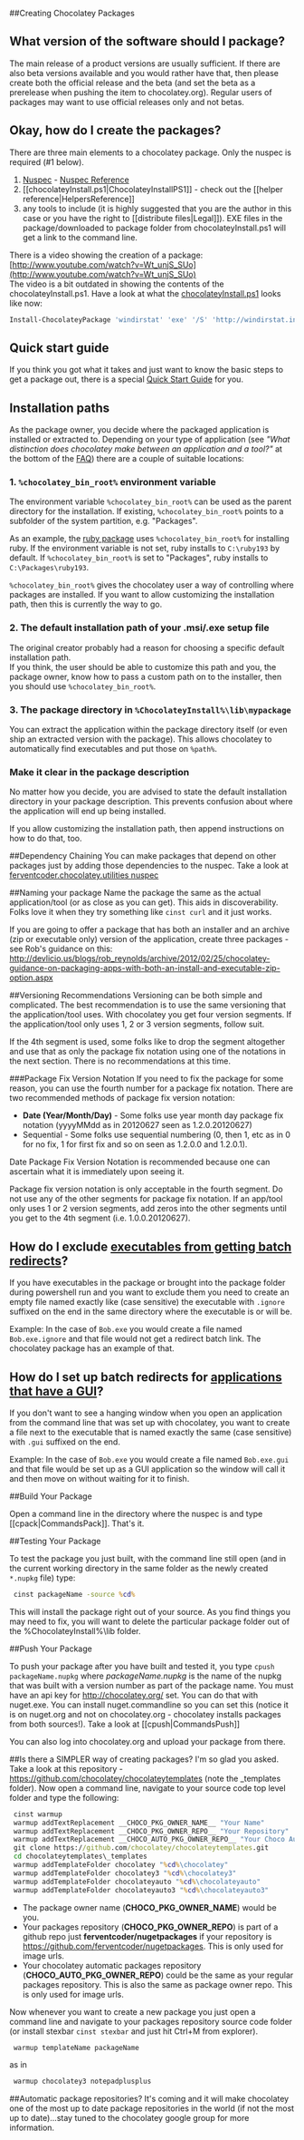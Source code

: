 ##Creating Chocolatey Packages

## What version of the software should I package?
The main release of a product versions are usually sufficient. If there are also beta versions available and you would rather have that, then please create both the official release and the beta (and set the beta as a prerelease when pushing the item to chocolatey.org). Regular users of packages may want to use official releases only and not betas.
  
## Okay, how do I create the packages?
There are three main elements to a chocolatey package. Only the nuspec is required (#1 below).  
  
1. [Nuspec](https://github.com/chocolatey/chocolateytemplates/blob/master/_templates/chocolatey/__NAME__.nuspec) - [Nuspec Reference](http://docs.nuget.org/docs/reference/nuspec-reference)
1. [[chocolateyInstall.ps1|ChocolateyInstallPS1]] - check out the [[helper reference|HelpersReference]]
1. any tools to include (it is highly suggested that you are the author in this case or you have the right to [[distribute files|Legal]]). EXE files in the package/downloaded to package folder from chocolateyInstall.ps1 will get a link to the command line.
  
There is a video showing the creation of a package: [http://www.youtube.com/watch?v=Wt_unjS_SUo](http://www.youtube.com/watch?v=Wt_unjS_SUo)  
The video is a bit outdated in showing the contents of the chocolateyInstall.ps1. Have a look at what the [chocolateyInstall.ps1](https://github.com/ferventcoder/nugetpackages/blob/master/windirstat/tools/chocolateyInstall.ps1) looks like now:
  
```powershell
Install-ChocolateyPackage 'windirstat' 'exe' '/S' 'http://windirstat.info/wds_current_setup.exe'
```

## Quick start guide

If you think you got what it takes and just want to know the basic steps to get a package out, there is a special [Quick Start Guide](https://github.com/chocolatey/chocolatey/wiki/CreatePackagesQuickStart) for you.

## Installation paths

As the package owner, you decide where the packaged application is installed or extracted to. Depending on your type of application (see *"What distinction does chocolatey make between an application and a tool?"* at the bottom of the [FAQ](https://github.com/chocolatey/chocolatey/wiki/ChocolateyFAQs)) there are a couple of suitable locations:

### 1. `%chocolatey_bin_root%` environment variable

The environment variable `%chocolatey_bin_root%` can be used as the parent directory for the installation. If existing, `%chocolatey_bin_root%` points to a subfolder of the system partition, e.g. "Packages". 

As an example, the [ruby package](http://chocolatey.org/packages/ruby) uses `%chocolatey_bin_root%` for installing ruby. If the environment variable is not set, ruby installs to `C:\ruby193` by default. If `%chocolatey_bin_root%` is set to "Packages", ruby installs to `C:\Packages\ruby193`.

`%chocolatey_bin_root%` gives the chocolatey user a way of controlling where packages are installed. If you want to allow customizing the installation path, then this is currently the way to go.

### 2. The default installation path of your .msi/.exe setup file

The original creator probably had a reason for choosing a specific default installation path.  
If you think, the user should be able to customize this path and you, the package owner, know how to pass a custom path on to the installer, then you should use `%chocolatey_bin_root%`.

### 3. The package directory in `%ChocolateyInstall%\lib\mypackage`

You can extract the application within the package directory itself (or even ship an extracted version with the package). This allows chocolatey to automatically find executables and put those on `%path%`.

### Make it clear in the package description

No matter how you decide, you are advised to state the default installation directory in your package description. This prevents confusion about where the application will end up being installed.

If you allow customizing the installation path, then append instructions on how to do that, too.
  
##Dependency Chaining
You can make packages that depend on other packages just by adding those dependencies to the nuspec. Take a look at [ferventcoder.chocolatey.utilities nuspec](https://github.com/ferventcoder/nugetpackages/blob/master/ferventcoder.chocolatey.utilities/ferventcoder.chocolatey.utilities.nuspec)
  
##Naming your package
Name the package the same as the actual application/tool (or as close as you can get). This aids in discoverability. Folks love it when they try something like `cinst curl` and it just works.  
  
If you are going to offer a package that has both an installer and an archive (zip or executable only) version of the application, create three packages - see Rob's guidance on this: http://devlicio.us/blogs/rob_reynolds/archive/2012/02/25/chocolatey-guidance-on-packaging-apps-with-both-an-install-and-executable-zip-option.aspx  
  
##Versioning Recommendations
Versioning can be both simple and complicated. The best recommendation is to use the same versioning that the application/tool uses. With chocolatey you get four version segments. If the application/tool only uses 1, 2 or 3 version segments, follow suit.  
  
If the 4th segment is used, some folks like to drop the segment altogether and use that as only the package fix notation using one of the notations in the next section. There is no recommendations at this time.  
  
###Package Fix Version Notation
If you need to fix the package for some reason, you can use the fourth number for a package fix notation. There are two recommended methods of package fix version notation:  
  
 * **Date (Year/Month/Day)** - Some folks use year month day package fix notation (yyyyMMdd as in 20120627 seen as 1.2.0.20120627) 
 * Sequential - Some folks use sequential numbering (0, then 1, etc as in 0 for no fix, 1 for first fix and so on seen as 1.2.0.0 and 1.2.0.1).  
  
Date Package Fix Version Notation is recommended because one can ascertain what it is immediately upon seeing it.   
  
Package fix version notation is only acceptable in the fourth segment. Do not use any of the other segments for package fix notation. If an app/tool only uses 1 or 2 version segments, add zeros into the other segments until you get to the 4th segment (i.e. 1.0.0.20120627).   
  
## How do I exclude [executables from getting batch redirects](https://github.com/chocolatey/chocolatey/issues/106)?
If you have executables in the package or brought into the package folder during powershell run and you want to exclude them you need to create an empty file named exactly like (case sensitive) the executable with `.ignore` suffixed on the end in the same directory where the executable is or will be.  
  
Example: In the case of `Bob.exe` you would create a file named `Bob.exe.ignore` and that file would not get a redirect batch link. The chocolatey package has an example of that.  
  
## How do I set up batch redirects for [applications that have a GUI](https://github.com/chocolatey/chocolatey/issues/76)?
If you don't want to see a hanging window when you open an application from the command line that was set up with chocolatey, you want to create a file next to the executable that is named exactly the same (case sensitive) with `.gui` suffixed on the end.  
  
Example: In the case of `Bob.exe` you would create a file named `Bob.exe.gui` and that file would be set up as a GUI application so the window will call it and then move on without waiting for it to finish.  
  
##Build Your Package

Open a command line in the directory where the nuspec is and type [[cpack|CommandsPack]]. That's it.

##Testing Your Package

To test the package you just built, with the command line still open (and in the current working directory in the same folder as the newly created `*.nupkg` file) type:  

```cmd
 cinst packageName -source %cd%
```
  
This will install the package right out of your source. As you find things you may need to fix, you will want to delete the particular package folder out of the %ChocolateyInstall%\lib folder.

##Push Your Package

To push your package after you have built and tested it, you type `cpush packageName.nupkg` where *packageName.nupkg* is the name of the nupkg that was built with a version number as part of the package name.  You must have an api key for http://chocolatey.org/ set. You can do that with nuget.exe. You can install nuget.commandline so you can set this (notice it is on nuget.org and not on chocolatey.org - chocolatey installs packages from both sources!). 
Take a look at [[cpush|CommandsPush]]  
  
You can also log into chocolatey.org and upload your package from there.  

##Is there a SIMPLER way of creating packages?
I'm so glad you asked. Take a look at this repository - https://github.com/chocolatey/chocolateytemplates (note the _templates folder).
Now open a command line, navigate to your source code top level folder and type the following:
  
```cmd
 cinst warmup
 warmup addTextReplacement __CHOCO_PKG_OWNER_NAME__ "Your Name"
 warmup addTextReplacement __CHOCO_PKG_OWNER_REPO__ "Your Repository"
 warmup addTextReplacement __CHOCO_AUTO_PKG_OWNER_REPO__ "Your Choco Automatic Packages Repository (could be same as other)"
 git clone https://github.com/chocolatey/chocolateytemplates.git
 cd chocolateytemplates\_templates
 warmup addTemplateFolder chocolatey "%cd%\chocolatey"
 warmup addTemplateFolder chocolatey3 "%cd%\chocolatey3"
 warmup addTemplateFolder chocolateyauto "%cd%\chocolateyauto"
 warmup addTemplateFolder chocolateyauto3 "%cd%\chocolateyauto3"
```
  
 * The package owner name (__CHOCO_PKG_OWNER_NAME__) would be you. 
 * Your packages repository (__CHOCO_PKG_OWNER_REPO__) is part of a github repo just **ferventcoder/nugetpackages** if your repository is https://github.com/ferventcoder/nugetpackages. This is only used for image urls.
 * Your chocolatey automatic packages repository (__CHOCO_AUTO_PKG_OWNER_REPO__) could be the same as your regular packages repository. This is also the same as package owner repo. This is only used for image urls.  

Now whenever you want to create a new package you just open a command line and navigate to your packages repository source code folder (or install stexbar `cinst stexbar` and just hit Ctrl+M from explorer).  
  
```cmd
 warmup templateName packageName
```
  
as in  
  
```cmd
 warmup chocolatey3 notepadplusplus
```  
  
##Automatic package repositories? 
It's coming and it will make chocolatey one of the most up to date package repositories in the world (if not the most up to date)...stay tuned to the chocolatey google group for more information.